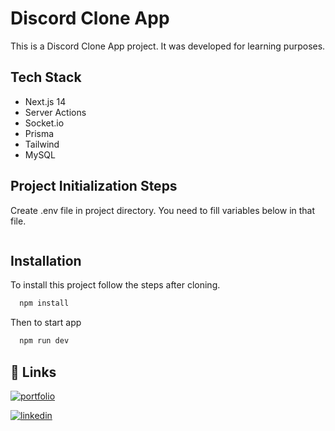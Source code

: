 # Discord Clone App

This is a Discord Clone App project. It was developed for learning purposes.

## Tech Stack

- Next.js 14
- Server Actions
- Socket.io
- Prisma
- Tailwind
- MySQL

## Project Initialization Steps

Create .env file in project directory. You need to fill variables below in that file.

```bash

```

## Installation

To install this project follow the steps after cloning.

```bash
  npm install
```

Then to start app

```bash
  npm run dev
```

## 🔗 Links

[![portfolio](https://img.shields.io/badge/my_portfolio-000?style=for-the-badge&logo=ko-fi&logoColor=white)](https://mammimia.github.io/portfolio/)

[![linkedin](https://img.shields.io/badge/linkedin-0A66C2?style=for-the-badge&logo=linkedin&logoColor=white)](https://www.linkedin.com/in/muhammed-ali-aydin/)
